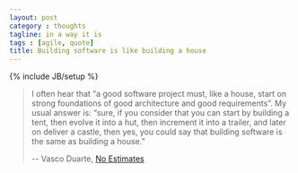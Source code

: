 ```yaml
---
layout: post
category : thoughts
tagline: in a way it is
tags : [agile, quote]
title: Building software is like building a house
---
```


{% include JB/setup %}


> I often hear that “a good software project must, like a house, start on strong foundations of good architecture and good requirements”. My usual answer is: “sure, if you consider that you can start by building a tent, then evolve it into a hut, then increment it into a trailer, and later on deliver a castle, then yes, you could say that building software is the same as building a house.”
>
> -- Vasco Duarte, [No Estimates]


 [No Estimates]: http://noestimatesbook.com/